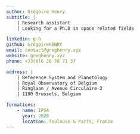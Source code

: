 ```yaml
---
author: Grégoire Henry
subtitle: |
    | Research assistant
    | Looking for a Ph.D in space related fields

linkedin: g-h
github: GregoireHENRY
email: contact@greghenry.xyz
website: greghenry.xyz
phone: +33(0)6 26 78 71 37

address: |
    | Reference System and Planetology
    | Royal Observatory of Belgium
    | Ringlaan / Avenue Circulaire 3
    | 1180 Brussels, Belgium

formations:
    - name: IPSA
      year: 2020
      location: Toulouse & Paris, France
---
```

